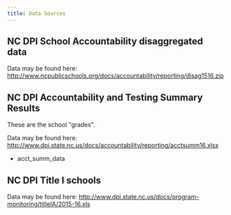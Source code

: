 ```yaml
---
title: Data Sources
---
```


## NC DPI School Accountability disaggregated data

Data may be found here: http://www.ncpublicschools.org/docs/accountability/reporting/disag1516.zip

## NC DPI Accountability and Testing Summary Results

These are the school "grades".

Data may be found here: http://www.dpi.state.nc.us/docs/accountability/reporting/acctsumm16.xlsx

* acct_summ_data

## NC DPI Title I schools

Data may be found here: http://www.dpi.state.nc.us/docs/program-monitoring/titleIA/2015-16.xls
